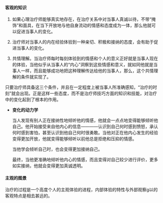 #### 客观的知识

1. 如果心理治疗师能够真实地存在，在治疗关系中对当事人真诚以待，不带“掩饰”和面具，在当下开放地与他自身流动的情感和态度成为一体，那么他就可以促进当事人的变化。

2. 治疗师对当事人的内在经验体验到一种亲切、积极和接纳的态度，会有助于促进当事人的变化。

3. 共情理解。当治疗师每时每刻体验到的情感和个人的意义正好就是当事人现在的体验，当他似乎从当事人的“内心”洞察到这些情感和意义，就如同他就是当事人一样，而且能够成功地把这种理解传达给他的当事人，那么，这个共情理解的条件就实现了。

只要治疗师具备这三个条件，并且在一定程度上被当事人所准确感知，“治疗的时刻”就会出现。正是这样一些态度，而不是治疗师技巧方面的知识和技能，对治疗中的变化起到了根本的作用。

- **变化的动力学**

    当人发现有别人正在接纳性地倾听他的情感，他就会一点点地变得能够倾听他自己。他开始接受来自他内心的信息————认识到自己何时感到愤怒，承认何时感到害怕，甚至认识到他自己何时很勇敢。当他对正在他内心发生的经验变得更加开放，他就变得能够倾听以前他总是拒绝和压抑的情感。
    
    当他学会倾听自己时，也会变得更加接纳自己。
    
    最终，当他更准确地倾听他内心的情感，而且变得对自己较少进行评价，更多如实接纳，他就会变得更加真诚透明。
    
#### 主观的图景

治疗的过程是一个高度个人的主观体验的进程，内部体验的特性与外部观察g以的客观特点是相去甚远的。


    